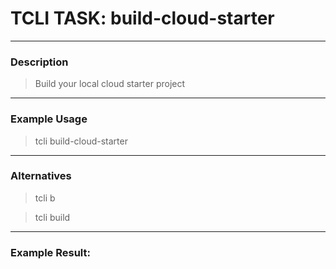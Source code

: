 # TCLI TASK: build-cloud-starter

---
### Description
> Build your local cloud starter project

---
### Example Usage
> tcli build-cloud-starter

---
### Alternatives
> tcli b

> tcli build


---
### Example Result:
